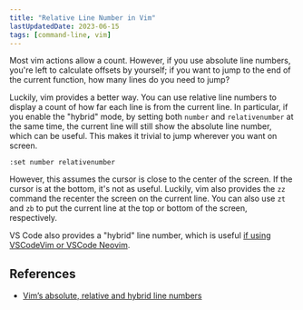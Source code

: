```yaml
---
title: "Relative Line Number in Vim"
lastUpdatedDate: 2023-06-15
tags: [command-line, vim]
---
```


Most vim actions allow a count. However, if you use absolute line numbers, you're left to calculate offsets by yourself;
if you want to jump to the end of the current function, how many lines do you need to jump?

Luckily, vim provides a better way. You can use relative line numbers to display a count of how far each line is from the current line.
In particular, if you enable the "hybrid" mode, by setting both `number` and `relativenumber` at the same time,
the current line will still show the absolute line number, which can be useful.
This makes it trivial to jump wherever you want on screen.

```vimscript
:set number relativenumber
```

However, this assumes the cursor is close to the center of the screen.
If the cursor is at the bottom, it's not as useful.
Luckily, vim also provides the `zz` command the recenter the screen on the current line.
You can also use `zt` and `zb` to put the current line at the top or bottom of the screen, respectively.

VS Code also provides a "hybrid" line number, which is useful [if using VSCodeVim or VSCode Neovim](/technical/vscode-plugins#vscode-neovim).

## References

- [Vim’s absolute, relative and hybrid line numbers](https://jeffkreeftmeijer.com/vim-number/)